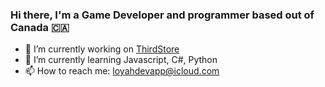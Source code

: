 ### Hi there, I'm a Game Developer and programmer based out of Canada 🇨🇦

- 🔭 I’m currently working on [ThirdStore](https://discord.gg/nocturna-team-1144047674614616135)
- 🌱 I’m currently learning Javascript, C#, Python
- 📫 How to reach me: loyahdevapp@icloud.com
